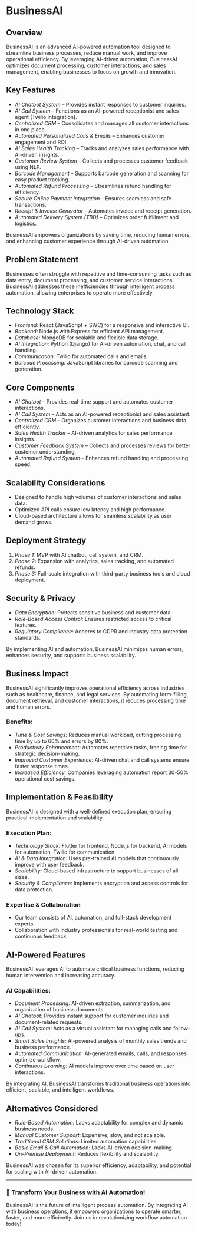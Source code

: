 # BusinessAI

## Overview  
BusinessAI is an advanced AI-powered automation tool designed to streamline business processes, reduce manual work, and improve operational efficiency. By leveraging AI-driven automation, BusinessAI optimizes document processing, customer interactions, and sales management, enabling businesses to focus on growth and innovation.  

## Key Features  
- *AI Chatbot System* – Provides instant responses to customer inquiries.  
- *AI Call System* – Functions as an AI-powered receptionist and sales agent (Twilio integration).  
- *Centralized CRM* – Consolidates and manages all customer interactions in one place.  
- *Automated Personalized Calls & Emails* – Enhances customer engagement and ROI.  
- *AI Sales Health Tracking* – Tracks and analyzes sales performance with AI-driven insights.  
- *Customer Review System* – Collects and processes customer feedback using NLP.  
- *Barcode Management* – Supports barcode generation and scanning for easy product tracking.  
- *Automated Refund Processing* – Streamlines refund handling for efficiency.  
- *Secure Online Payment Integration* – Ensures seamless and safe transactions.  
- *Receipt & Invoice Generator* – Automates invoice and receipt generation.  
- *Automated Delivery System (TBD)* – Optimizes order fulfillment and logistics.  

BusinessAI empowers organizations by saving time, reducing human errors, and enhancing customer experience through AI-driven automation.  

## Problem Statement  
Businesses often struggle with repetitive and time-consuming tasks such as data entry, document processing, and customer service interactions. BusinessAI addresses these inefficiencies through intelligent process automation, allowing enterprises to operate more effectively.  

## Technology Stack  
- *Frontend:* React (JavaScript + SWC) for a responsive and interactive UI.  
- *Backend:* Node.js with Express for efficient API management.  
- *Database:* MongoDB for scalable and flexible data storage.  
- *AI Integration:* Python (Django) for AI-driven automation, chat, and call handling.  
- *Communication:* Twilio for automated calls and emails.  
- *Barcode Processing:* JavaScript libraries for barcode scanning and generation.  

## Core Components  
- *AI Chatbot* – Provides real-time support and automates customer interactions.  
- *AI Call System* – Acts as an AI-powered receptionist and sales assistant.  
- *Centralized CRM* – Organizes customer interactions and business data efficiently.  
- *Sales Health Tracker* – AI-driven analytics for sales performance insights.  
- *Customer Feedback System* – Collects and processes reviews for better customer understanding.  
- *Automated Refund System* – Enhances refund handling and processing speed.  

## Scalability Considerations  
- Designed to handle high volumes of customer interactions and sales data.  
- Optimized API calls ensure low latency and high performance.  
- Cloud-based architecture allows for seamless scalability as user demand grows.  

## Deployment Strategy  
1. *Phase 1:* MVP with AI chatbot, call system, and CRM.  
2. *Phase 2:* Expansion with analytics, sales tracking, and automated refunds.  
3. *Phase 3:* Full-scale integration with third-party business tools and cloud deployment.  

## Security & Privacy  
- *Data Encryption:* Protects sensitive business and customer data.  
- *Role-Based Access Control:* Ensures restricted access to critical features.  
- *Regulatory Compliance:* Adheres to GDPR and industry data protection standards.  

By implementing AI and automation, BusinessAI minimizes human errors, enhances security, and supports business scalability.  

## Business Impact  
BusinessAI significantly improves operational efficiency across industries such as healthcare, finance, and legal services. By automating form-filling, document retrieval, and customer interactions, it reduces processing time and human errors.  

### Benefits:  
- *Time & Cost Savings:* Reduces manual workload, cutting processing time by up to 60% and errors by 80%.  
- *Productivity Enhancement:* Automates repetitive tasks, freeing time for strategic decision-making.  
- *Improved Customer Experience:* AI-driven chat and call systems ensure faster response times.  
- *Increased Efficiency:* Companies leveraging automation report 30-50% operational cost savings.  

## Implementation & Feasibility  
BusinessAI is designed with a well-defined execution plan, ensuring practical implementation and scalability.  

### Execution Plan:  
- *Technology Stack:* Flutter for frontend, Node.js for backend, AI models for automation, Twilio for communication.  
- *AI & Data Integration:* Uses pre-trained AI models that continuously improve with user feedback.  
- *Scalability:* Cloud-based infrastructure to support businesses of all sizes.  
- *Security & Compliance:* Implements encryption and access controls for data protection.  

### Expertise & Collaboration  
- Our team consists of AI, automation, and full-stack development experts.  
- Collaboration with industry professionals for real-world testing and continuous feedback.  

## AI-Powered Features  
BusinessAI leverages AI to automate critical business functions, reducing human intervention and increasing accuracy.  

### AI Capabilities:  
- *Document Processing:* AI-driven extraction, summarization, and organization of business documents.  
- *AI Chatbot:* Provides instant support for customer inquiries and document-related requests.  
- *AI Call System:* Acts as a virtual assistant for managing calls and follow-ups.  
- *Smart Sales Insights:* AI-powered analysis of monthly sales trends and business performance.  
- *Automated Communication:* AI-generated emails, calls, and responses optimize workflow.  
- *Continuous Learning:* AI models improve over time based on user interactions.  

By integrating AI, BusinessAI transforms traditional business operations into efficient, scalable, and intelligent workflows.  

## Alternatives Considered  
- *Rule-Based Automation:* Lacks adaptability for complex and dynamic business needs.  
- *Manual Customer Support:* Expensive, slow, and not scalable.  
- *Traditional CRM Solutions:* Limited automation capabilities.  
- *Basic Email & Call Automation:* Lacks AI-driven decision-making.  
- *On-Premise Deployment:* Reduces flexibility and scalability.  

BusinessAI was chosen for its superior efficiency, adaptability, and potential for scaling with AI-driven automation.  

---  
### 🚀 Transform Your Business with AI Automation!  
BusinessAI is the future of intelligent process automation. By integrating AI with business operations, it empowers organizations to operate smarter, faster, and more efficiently. Join us in revolutionizing workflow automation today!

